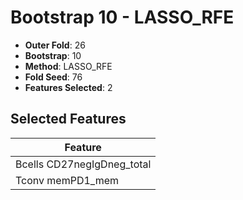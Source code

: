# Bootstrap 10 - LASSO_RFE

- **Outer Fold**: 26
- **Bootstrap**: 10
- **Method**: LASSO_RFE
- **Fold Seed**: 76
- **Features Selected**: 2

## Selected Features

| Feature |
|---------|
| Bcells CD27negIgDneg_total |
| Tconv memPD1_mem |
